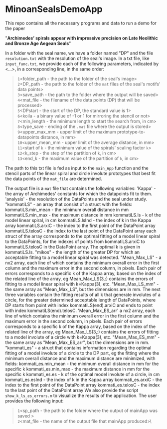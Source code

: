# MinoanSealsDemoApp
 This repo contains all the necessary programs and data to run a demo for the paper

"**Archimedes’ spirals appear with impressive precision on Late Neolithic and Bronze Age Aegean Seals**"

In a folder with the seal name, we have a folder named "DP" and the file `resolution.txt` with the resolution of the seal's image. In a txt file, like `input_func.txt`, we provide each of the following parameters, indicated by <...>, in a corresponding line, in the same order:

>`1`<folder_path - the path to the folder of the seal's image>\
>`2`<DP_path - the path to the folder of the `mat` files of the seal's motifs' data points>\
>`3`<save_path - the path to the folder where the output will be saved>\
>`4`<mat_file - the filename of the data points (DP) that will be processed>\
>`5`<DPstart - the start of the DP, the standard value is 1>\
>`6`<koila - a binary value of -1 or 1 for mirroring the stencil or not>\
>`7`<min_length - the minimum length to start the search from, in cm>\
>`8`<type_save - ending of the `.mat` file where the output is stored>\
>`9`<upper_max_mm - upper limit of the maximum prototype-to-datapoints distance, in mm>\
>`10`<upper_mean_mm - upper limit of the average distance, in mm>\
>`11`<start of `k` - the minimum value of the spirals' scaling factor `k`>\
>`12`<k_step - the step of the partition of `k`, in cm>\
>`13`<end_k - the maximum value of the partition of `k`, in cm>

The path to this txt file is fed as input to the `main_App` function and the stencil parts of the linear spiral and circle involute prototypes that best fit the data points of the `mat_file` are determined.

The output file is a `mat` file that contains the following variables:
'Kappa' - the array of Archimedes' constants for which the datapoints fit to them. 
'analysis' - the resolution of the DataPoints and the seal under study.
"kommatiLS" - an array that consist of a struct with the fields:            
            kommatiLS.min_mean - the minimum overall distance in mm 
            kommatiLS.min_max - the maximum distance in mm
            kommatiLS.ls - k of the model linear spiral, in cm
            kommatiLS.lsInd - the index of k in the Kappa array
            kommatiLS.arxiC - the index to the first point of the DataPoint array 
            kommatiLS.telosC - the index to the last point of the DataPoint array
each struct of the array corresponds to the optimal fitting of a model linear spiral to the DataPoints, for the indexes of points from kommatiLS.arxiC to kommatiLS.telosC in the DataPoint array. The optimal k is given in kommatiLS.ls.
"mikos" - the length of the greater DP for which an acceptable fitting to a model linear spiral was detected. 
"Mean_Max_LS" - a nx2 array, each line of which contains the minimum overall error in the first column and the maximum error in the second column, in pixels. Each pair of errors corresponds to a specific k of the Kappa array, based on the index of the related line of the array, eg Mean_Max_LS(3,:) contains the errors of fitting to a model linear spiral with k=Kappa(3), etc.
"Mean_Max_LS_mm" - the same array as "Mean_Max_LS", but the dimensions are in mm.
The next three variables contain the fitting results of all k that generate involutes of a circle, for the greater determined acceptable length of DataPoints, where DP starts from point with index kommatiLS(end).arxiC and ends to point with index kommatiLS(end).telosC.
'Mean_Max_ES_arr' a nx2 array, each line of which contains the minimum overall error in the first column and the maximum error in the second column, in pixels. Each pair of errors corresponds to a specific k of the Kappa array, based on the index of the related line of the array, eg Mean_Max_LS(3,:) contains the errors of fitting to a model involute of a circle with k=Kappa(3), etc.
"Mean_Max_ES_mm" - the same array as "Mean_Max_ES_arr", but the dimensions are in mm.
"kommati_es" - a struct that contains information regarding the optimal fitting of a model involute of a circle to the DP part, eg the fitting where the minimum overall distance and the maximum distance are minimized, with fields:
            kommati_es.min_mean - the minimum overall distance in mm for the specific k
            kommati_es.min_max - the maximum distance in mm for the specific k
            kommati_es.es - k of the optimal model involute of a circle, in cm
            kommati_es.esInd - the index of k in the Kappa array
            kommati_es.arxiC - the index to the first point of the DataPoint array 
            kommati_es.telosC - the index to the last point of the DataPoint array
We also provide the script `show_k_ls_es_errors.m` to visualize the results of the application. The user provides the following input:
>`1`<sp_path - the path to the folder where the output of mainApp was saved >\
>`2`<mat_file - the name of the output file that mainApp produced>\
 
